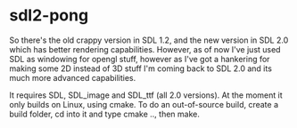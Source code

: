 sdl2-pong
=========

So there's the old crappy version in SDL 1.2, and the new version in SDL 2.0 which has better rendering capabilities.
However, as of now I've just used SDL as windowing for opengl stuff, however as I've got a hankering for making some 2D
instead of 3D stuff I'm coming back to SDL 2.0 and its much more advanced capabilities.

It requires SDL, SDL_image and SDL_ttf (all 2.0 versions). At the moment it only builds on Linux, using cmake. To do an
out-of-source build, create a build folder, cd into it and type cmake .., then make.
